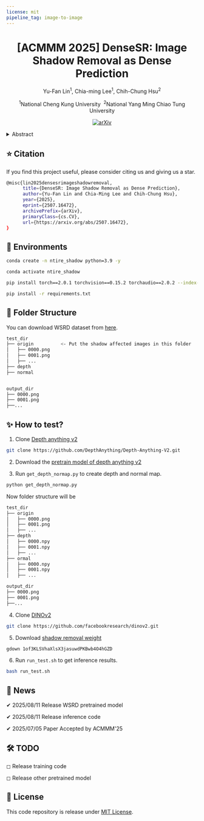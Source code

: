 ```yaml
---
license: mit
pipeline_tag: image-to-image
---
```

<h1 align="center">[ACMMM 2025] DenseSR: Image Shadow Removal as Dense Prediction</h1>
<p align="center">Yu-Fan Lin<sup>1</sup>, Chia-ming Lee<sup>1</sup>, Chih-Chung Hsu<sup>2</sup></p>
<p align="center"><sup>1</sup>National Cheng Kung University&nbsp;&nbsp;<sup>2</sup>National Yang Ming Chiao Tung University</p>

<div align="center">

[![arXiv](https://img.shields.io/badge/DenseSR-arXiv-red.svg)](https://www.arxiv.org/abs/2507.16472)

</div>

<details>
<summary>Abstract</summary>
Shadows are a common factor degrading image quality. Single-image shadow removal (SR), particularly under challenging indirect illumination, is hampered by non-uniform content degradation and inherent ambiguity. Consequently, traditional methods often fail to simultaneously recover intra-shadow details and maintain sharp boundaries, resulting in inconsistent restoration and blurring that negatively affect both downstream applications and the overall viewing experience. To overcome these limitations, we propose the DenseSR, approaching the problem from a dense prediction perspective to emphasize restoration quality. This framework uniquely synergizes two key strategies: (1) deep scene understanding guided by geometric-semantic priors to resolve ambiguity and implicitly localize shadows, and (2) high-fidelity restoration via a novel Dense Fusion Block (DFB) in the decoder. The DFB employs adaptive component processing-using an Adaptive Content Smoothing Module (ACSM) for consistent appearance and a Texture-Boundary Recuperation Module (TBRM) for fine textures and sharp boundaries-thereby directly tackling the inconsistent restoration and blurring issues. These purposefully processed components are effectively fused, yielding an optimized feature representation preserving both consistency and fidelity. Extensive experimental results demonstrate the merits of our approach over existing methods.
</details>

## ⭐ Citation
If you find this project useful, please consider citing us and giving us a star.
```bash
@misc{lin2025densesrimageshadowremoval,
      title={DenseSR: Image Shadow Removal as Dense Prediction}, 
      author={Yu-Fan Lin and Chia-Ming Lee and Chih-Chung Hsu},
      year={2025},
      eprint={2507.16472},
      archivePrefix={arXiv},
      primaryClass={cs.CV},
      url={https://arxiv.org/abs/2507.16472}, 
}
```

## 🌱 Environments
```bash
conda create -n ntire_shadow python=3.9 -y

conda activate ntire_shadow

pip install torch==2.0.1 torchvision==0.15.2 torchaudio==2.0.2 --index-url https://download.pytorch.org/whl/cu118

pip install -r requirements.txt

```

## 📂 Folder Structure
You can download WSRD dataset from [here](https://github.com/fvasluianu97/WSRD-DNSR).
```bash
test_dir
├── origin          <- Put the shadow affected images in this folder
│   ├── 0000.png
│   ├── 0001.png
│   ├── ...
├── depth
├── normal


output_dir
├── 0000.png
├── 0001.png
├──...
```

## ✨ How to test?
1. Clone [Depth anything v2](https://github.com/DepthAnything/Depth-Anything-V2.git)

```bash
git clone https://github.com/DepthAnything/Depth-Anything-V2.git
```
2. Download the [pretrain model of depth anything v2](https://huggingface.co/depth-anything/Depth-Anything-V2-Large/resolve/main/depth_anything_v2_vitl.pth?download=true)

3. Run ```get_depth_normap.py``` to create depth and normal map.
```python
python get_depth_normap.py
```

Now folder structure will be
```bash
test_dir
├── origin
│   ├── 0000.png
│   ├── 0001.png
│   ├── ...
├── depth
│   ├── 0000.npy
│   ├── 0001.npy
│   ├── ...
├── ormal
│   ├── 0000.npy
│   ├── 0001.npy
│   ├── ...

output_dir
├── 0000.png
├── 0001.png
├──...
```

4. Clone [DINOv2](https://github.com/facebookresearch/dinov2.git)
```bash
git clone https://github.com/facebookresearch/dinov2.git
```

5. Download [shadow removal weight](https://drive.google.com/file/d/1of3KLSVhaXlsX3jasuwdPKBwb4O4hGZD/view?usp=drive_link)

```bash 
gdown 1of3KLSVhaXlsX3jasuwdPKBwb4O4hGZD
```

6. Run ```run_test.sh``` to get inference results.

```bash
bash run_test.sh
```

## 📰 News
&#10004; 2025/08/11 Release WSRD pretrained model

&#10004; 2025/08/11 Release inference code

&#10004; 2025/07/05 Paper Accepted by ACMMM'25

## 🛠️ TODO
&#x25FB; Release training code

&#x25FB; Release other pretrained model

## 📜 License
This code repository is release under [MIT License](https://github.com/VanLinLin/NTIRE25_Shadow_Removal?tab=MIT-1-ov-file#readme).